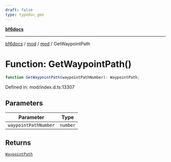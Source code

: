 ```yaml
---
draft: false
type: typedoc_gen
---
```


[**bf6docs**](../../../_index.md)

***

[bf6docs](../../../_index.md) / [mod](../../_index.md) / [mod](../_index.md) / GetWaypointPath

# Function: GetWaypointPath()

```ts
function GetWaypointPath(waypointPathNumber): WaypointPath;
```

Defined in: mod/index.d.ts:13307

## Parameters

| Parameter | Type |
| ------ | ------ |
| `waypointPathNumber` | `number` |

## Returns

[`WaypointPath`](../WaypointPath/_index.md)
